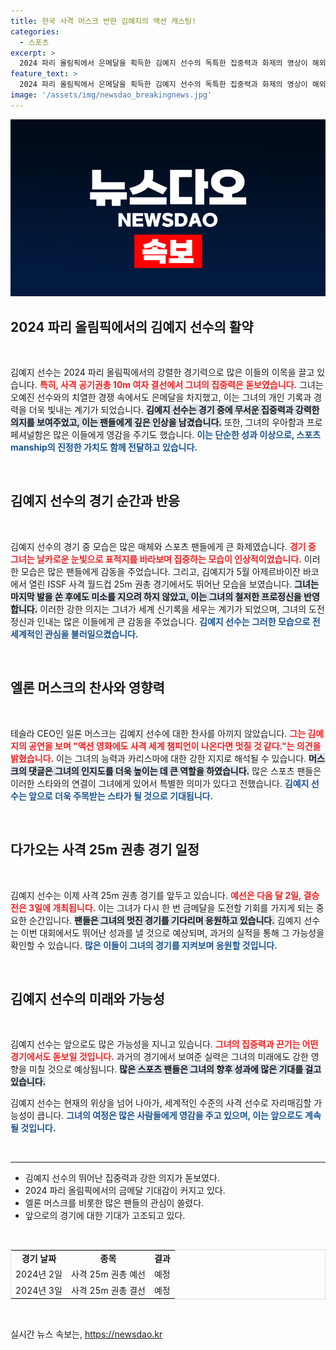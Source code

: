 ```yaml
---
title: 한국 사격 머스크 반한 김예지의 액션 캐스팅!
categories:
  - 스포츠
excerpt: >
  2024 파리 올림픽에서 은메달을 획득한 김예지 선수의 독특한 집중력과 화제의 영상이 해외 팬들 사이에서 큰 관심을 모으고 있습니다. 일론 머스크의 찬사까지 받은 그녀의 매력에 빠져보세요!
feature_text: >
  2024 파리 올림픽에서 은메달을 획득한 김예지 선수의 독특한 집중력과 화제의 영상이 해외 팬들 사이에서 큰 관심을 모으고 있습니다. 일론 머스크의 찬사까지 받은 그녀의 매력에 빠져보세요!
image: '/assets/img/newsdao_breakingnews.jpg'
---
```


<p><img src="/assets/img/newsdao_breakingnews.jpg" alt="implanttips 속보" /></p>

<h2 data-ke-size="size26">2024 파리 올림픽에서의 김예지 선수의 활약</h2>

<p data-ke-size="size16">&nbsp;</p>

<p>김예지 선수는 2024 파리 올림픽에서의 강렬한 경기력으로 많은 이들의 이목을 끌고 있습니다. <b><span style="color: #ee2323;">특히, 사격 공기권총 10m 여자 결선에서 그녀의 집중력은 돋보였습니다.</span></b> 그녀는 오예진 선수와의 치열한 경쟁 속에서도 은메달을 차지했고, 이는 그녀의 개인 기록과 경력을 더욱 빛내는 계기가 되었습니다. <b><span style="background-color: #21538527;">김예지 선수는 경기 중에 무서운 집중력과 강력한 의지를 보여주었고, 이는 팬들에게 깊은 인상을 남겼습니다.</span></b> 또한, 그녀의 우아함과 프로페셔널함은 많은 이들에게 영감을 주기도 했습니다. <b><span style="color: #1a5490;">이는 단순한 성과 이상으로, 스포츠manship의 진정한 가치도 함께 전달하고 있습니다.</span></b></p>

<p data-ke-size="size16">&nbsp;</p>

<h2 data-ke-size="size26">김예지 선수의 경기 순간과 반응</h2>

<p data-ke-size="size16">&nbsp;</p>

<p>김예지 선수의 경기 중 모습은 많은 매체와 스포츠 팬들에게 큰 화제였습니다. <b><span style="color: #ee2323;">경기 중 그녀는 날카로운 눈빛으로 표적지를 바라보며 집중하는 모습이 인상적이었습니다.</span></b> 이러한 모습은 많은 팬들에게 감동을 주었습니다. 그리고, 김예지가 5월 아제르바이잔 바코에서 열린 ISSF 사격 월드컵 25m 권총 경기에서도 뛰어난 모습을 보였습니다. <b><span style="background-color: #21538527;">그녀는 마지막 발을 쏜 후에도 미소를 지으려 하지 않았고, 이는 그녀의 철저한 프로정신을 반영합니다.</span></b> 이러한 강한 의지는 그녀가 세계 신기록을 세우는 계기가 되었으며, 그녀의 도전 정신과 인내는 많은 이들에게 큰 감동을 주었습니다. <b><span style="color: #1a5490;">김예지 선수는 그러한 모습으로 전 세계적인 관심을 불러일으켰습니다.</span></b></p>

<p data-ke-size="size16">&nbsp;</p>

<h2 data-ke-size="size26">엘론 머스크의 찬사와 영향력</h2>

<p data-ke-size="size16">&nbsp;</p>

<p>테슬라 CEO인 일론 머스크는 김예지 선수에 대한 찬사를 아끼지 않았습니다. <b><span style="color: #ee2323;">그는 김예지의 공연을 보며 "액션 영화에도 사격 세계 챔피언이 나온다면 멋질 것 같다."는 의견을 밝혔습니다.</span></b> 이는 그녀의 능력과 카리스마에 대한 강한 지지로 해석될 수 있습니다. <b><span style="background-color: #21538527;">머스크의 댓글은 그녀의 인지도를 더욱 높이는 데 큰 역할을 하였습니다.</span></b> 많은 스포츠 팬들은 이러한 스타와의 연결이 그녀에게 있어서 특별한 의미가 있다고 전했습니다. <b><span style="color: #1a5490;">김예지 선수는 앞으로 더욱 주목받는 스타가 될 것으로 기대됩니다.</span></b></p>

<p data-ke-size="size16">&nbsp;</p>

<h2 data-ke-size="size26">다가오는 사격 25m 권총 경기 일정</h2>

<p data-ke-size="size16">&nbsp;</p>

<p>김예지 선수는 이제 사격 25m 권총 경기를 앞두고 있습니다. <b><span style="color: #ee2323;">예선은 다음 달 2일, 결승전은 3일에 개최됩니다.</span></b> 이는 그녀가 다시 한 번 금메달을 도전할 기회를 가지게 되는 중요한 순간입니다. <b><span style="background-color: #21538527;">팬들은 그녀의 멋진 경기를 기다리며 응원하고 있습니다.</span></b> 김예지 선수는 이번 대회에서도 뛰어난 성과를 낼 것으로 예상되며, 과거의 실적을 통해 그 가능성을 확인할 수 있습니다. <b><span style="color: #1a5490;">많은 이들이 그녀의 경기를 지켜보며 응원할 것입니다.</span></b></p>

<p data-ke-size="size16">&nbsp;</p>

<h2 data-ke-size="size26">김예지 선수의 미래와 가능성</h2>

<p data-ke-size="size16">&nbsp;</p>

<p>김예지 선수는 앞으로도 많은 가능성을 지니고 있습니다. <b><span style="color: #ee2323;">그녀의 집중력과 끈기는 어떤 경기에서도 돋보일 것입니다.</span></b> 과거의 경기에서 보여준 실력은 그녀의 미래에도 강한 영향을 미칠 것으로 예상됩니다. <b><span style="background-color: #21538527;">많은 스포츠 팬들은 그녀의 향후 성과에 많은 기대를 걸고 있습니다.</span></b> </p>

<p>김예지 선수는 현재의 위상을 넘어 나아가, 세계적인 수준의 사격 선수로 자리매김할 가능성이 큽니다. <b><span style="color: #1a5490;">그녀의 여정은 많은 사람들에게 영감을 주고 있으며, 이는 앞으로도 계속될 것입니다.</span></b></p>

<p data-ke-size="size16">&nbsp;</p>

<hr>

<ul>
<li>김예지 선수의 뛰어난 집중력과 강한 의지가 돋보였다.</li>
<li>2024 파리 올림픽에서의 금메달 기대감이 커지고 있다.</li>
<li>엘론 머스크를 비롯한 많은 팬들의 관심이 쏠렸다.</li>
<li>앞으로의 경기에 대한 기대가 고조되고 있다.</li>
</ul>

<p data-ke-size="size16">&nbsp;</p>

<table style="border-collapse: collapse; border: 1px solid #ddd; width: 100%;">
<tr>
<td style="text-align: center; height: 17px;"><b>경기 날짜</b></td>
<td style="text-align: center; height: 17px;"><b>종목</b></td>
<td style="text-align: center; height: 17px;"><b>결과</b></td>
</tr>
<tr>
<td style="text-align: center; height: 17px;">2024년 2일</td>
<td style="text-align: center; height: 17px;">사격 25m 권총 예선</td>
<td style="text-align: center; height: 17px;">예정</td>
</tr>
<tr>
<td style="text-align: center; height: 17px;">2024년 3일</td>
<td style="text-align: center; height: 17px;">사격 25m 권총 결선</td>
<td style="text-align: center; height: 17px;">예정</td>
</tr>
</table>

<p data-ke-size="size16">&nbsp;</p>
실시간 뉴스 속보는, <a href="https://newsdao.kr" rel="dofollow">https://newsdao.kr</a>


